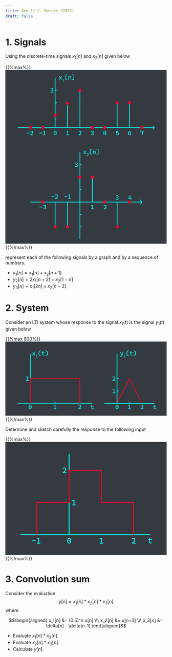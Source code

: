 ```yaml
---
title: Gen 11 C. Retake (2022)
draft: false
---
```


# 1. Signals
Using the discrete-time signals $x_1[n]$ and $x_2[n]$ given below

{{%max%}}
![](01.webp)
{{%/max%}}

represent each of the following signals by a graph and by a sequence of numbers.
- $y_1[n] = x_1[n] + x_2[n+1]$
- $y_2[n] = 2x_1[n+2] + x_2[1-n]$
- $y_3[n] = x_1[2n] \times x_2[n-2]$

# 2. System
Consider an LTI system whose response to the signal $x_1(t)$ is the signal $y_1(t)$ given below

{{%max 800%}}
![](02.1.webp)
{{%/max%}}

Determine and sketch carefully the response to the following input

{{%max%}}
![](02.2.webp)
{{%/max%}}

# 3. Convolution sum
Consider the evaluation
$$y[n] = x_1[n] \ast x_2[n] \ast x_3[n]$$
where

$$\begin{aligned}
x_1[n] &= (0.5)^n u[n] \\\
x_2[n] &= u[n+3] \\\
x_3[n] &= \delta[n] - \delta[n-1]
\end{aligned}$$

- Evaluate $x_1[n] \ast x_2[n]$.
- Evaluate $x_2[n] \ast x_3[n]$.
- Calculate $y[n]$.